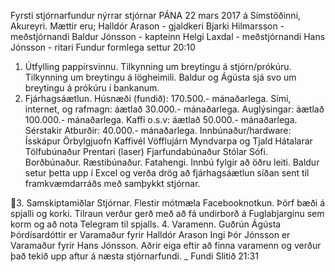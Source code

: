 Fyrsti stjórnarfundur nýrrar stjórnar PÁNA
22 mars 2017 á Símstöðinni, Akureyri.
Mættir eru;
Halldór Arason - gjaldkeri
Bjarki Hilmarsson - meðstjórnandi
Baldur Jónsson - kapteinn
Helgi Laxdal - meðstjórnandi
Hans Jónsson - ritari
Fundur formlega settur 20:10
1. Útfylling pappírsvinnu.
Tilkynning um breytingu á stjórn/prókúru.
Tilkynning um breytingu á lögheimili.
Baldur og Ágústa sjá svo um breytingu á prókúru í bankanum.
2. Fjárhagsáætlun.
Húsnæði (fundið): 170.500.- mánaðarlega.
Sími, internet, og rafmagn: áætlað 30.000.- mánaðarlega.
Auglýsingar: áætlað 100.000.- mánaðarlega.
Kaffi o.s.v: áætlað 50.000.- mánaðarlega.
Sérstakir Atburðir: 40.000.- mánaðarlega.
Innbúnaður/hardware:
Ísskápur
Örbylgjuofn
Kaffivél
Vöfflujárn
Myndvarpa og Tjald
Hátalarar
Tölfubúnaður
Prentari (laser)
Fjarfundabúnaður
Stólar
Sófi.
Borðbúnaður.
Ræstibúnaður.
Fatahengi.
Innbú fylgir að öðru leiti.
Baldur setur þetta upp í Excel og verða drög að fjárhagsáætlun síðan sent til framkvæmdarráðs með
samþykkt stjórnar.

3. Samskiptamiðlar Stjórnar.
Flestir mótmæla Facebooknotkun.
Þörf bæði á spjalli og korki.
Tilraun verður gerð með að fá undirborð á Fuglabjarginu sem korm og að nota Telegram til spjalls.
4. Varamenn.
Guðrún Ágústa Þórdísardóttir er Varamaður fyrir Halldór Arason
Ingi Þór Jónsson er Varamaður fyrir Hans Jónsson.
Aðrir eiga eftir að finna varamenn og verður það tekið upp aftur á næsta stjórnarfundi.
_
Fundi Slitið 21:31

